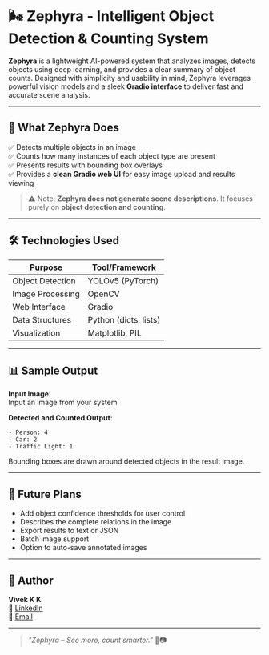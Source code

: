 # 🌬️ Zephyra - Intelligent Object Detection & Counting System

**Zephyra** is a lightweight AI-powered system that analyzes images, detects objects using deep learning, and provides a clear summary of object counts. Designed with simplicity and usability in mind, Zephyra leverages powerful vision models and a sleek **Gradio interface** to deliver fast and accurate scene analysis.

---

## 🧠 What Zephyra Does

✅ Detects multiple objects in an image  
✅ Counts how many instances of each object type are present  
✅ Presents results with bounding box overlays  
✅ Provides a **clean Gradio web UI** for easy image upload and results viewing

> ⚠️ Note: **Zephyra does not generate scene descriptions**. It focuses purely on **object detection and counting**.

---

## 🛠️ Technologies Used

| Purpose               | Tool/Framework           |
|------------------------|--------------------------|
| Object Detection       | YOLOv5 (PyTorch)          |
| Image Processing       | OpenCV                    |
| Web Interface          | Gradio                    |
| Data Structures        | Python (dicts, lists)     |
| Visualization          | Matplotlib, PIL           |



---



## 📊 Sample Output

**Input Image**:  
Input an image from your system

**Detected and Counted Output**:
```
- Person: 4
- Car: 2
- Traffic Light: 1
```

Bounding boxes are drawn around detected objects in the result image.

---

## 🎯 Future Plans

- Add object confidence thresholds for user control
- Describes the complete relations in the image
- Export results to text or JSON  
- Batch image support  
- Option to auto-save annotated images

---


## 👤 Author

**Vivek K K**  
🔗 [LinkedIn](https://www.linkedin.com/in/vivek-k-k)  
📧 [Email](mailto:vivek.kk2024aiml@sece.ac.in)

---

> _"Zephyra – See more, count smarter."_ 🧠📷
